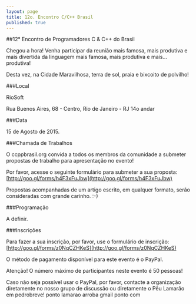 ```yaml
---
layout: page
title: 12o. Encontro C/C++ Brasil
published: true
---
```




##12° Encontro de Programadores C & C++ do Brasil

Chegou a hora! Venha participar da reunião mais famosa, mais produtiva e mais divertida da linguagem mais famosa, mais produtiva e mais... produtiva!

Desta vez, na Cidade Maravilhosa, terra de sol, praia e bixcoito de polvilho!

###Local

RioSoft

Rua Buenos Aires, 68 - Centro, Rio de Janeiro - RJ
14o andar

###Data

15 de Agosto de 2015.

###Chamada de Trabalhos

O ccppbrasil.org convida a todos os membros da comunidade a submeter propostas de trabalho para apresentação no evento!

Por favor, acesse o seguinte formulário para submeter a sua proposta: [http://goo.gl/forms/h4F3xFuJbw](http://goo.gl/forms/h4F3xFuJbw)

Propostas acompanhadas de um artigo escrito, em qualquer formato, serão consideradas com grande carinho. :-)

###Programação

A definir.

###Inscrições

Para fazer a sua inscrição, por favor, use o formulário de inscrição: [http://goo.gl/forms/z0NqCZHKeS](http://goo.gl/forms/z0NqCZHKeS)

O método de pagamento disponível para este evento é o PayPal.

Atenção! O número máximo de participantes neste evento é 50 pessoas!

Caso não seja possível usar o PayPal, por favor, contacte a organização diretamente no nosso grupo de discussão ou diretamente o Pêu Lamarão em pedrobreve! ponto lamarao arroba gmail ponto com
